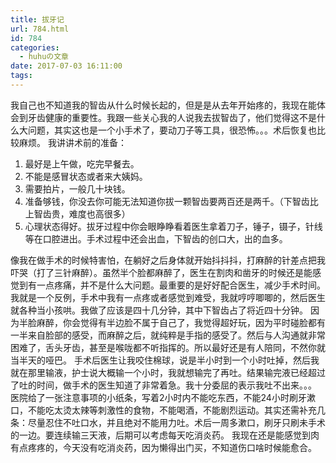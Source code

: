 ```yaml
---
title: 拔牙记
url: 784.html
id: 784
categories:
  - huhuの文章
date: 2017-07-03 16:11:00
tags:
---
```


我自己也不知道我的智齿从什么时候长起的，但是是从去年开始疼的，我现在能体会到牙齿健康的重要性。我跟一些关心我的人说我去拔智齿了，他们觉得这不是什么大问题，其实这也是一个小手术了，要动刀子等工具，很恐怖。。。术后恢复也比较麻烦。 我讲讲术前的准备：

1.  最好是上午做，吃完早餐去。
2.  不能是感冒状态或者来大姨妈。
3.  需要拍片，一般几十块钱。
4.  准备够钱，你没去你可能无法知道你拔一颗智齿要两百还是两千。（下智齿比上智齿贵，难度也高很多）
5.  心理状态得好。拔牙过程中你会眼睁睁看着医生拿着刀子，锤子，镊子，针线等在口腔进出。手术过程中还会出血，下智齿的创口大，出的血多。

像我在做手术的时候特害怕，在躺好之后身体就开始抖抖抖，打麻醉的针差点把我吓哭（打了三针麻醉）。虽然半个脸都麻醉了，医生在割肉和凿牙的时候还是能感觉到有一点疼痛，并不是什么大问题。最重要的是好好配合医生，减少手术时间。我就是一个反例，手术中我有一点疼或者感觉到难受，我就哼哼唧唧的，然后医生就各种当小孩哄。我做了应该是四十几分钟，其中下智齿占了将近四十分钟。 因为半脸麻醉，你会觉得有半边脸不属于自己了，我觉得超好玩，因为平时碰脸都有一半来自脸部的感受，而麻醉之后，就纯粹是手指的感受了。然后与人沟通就非常困难了，舌头牙齿，甚至是喉咙都不听指挥的。所以最好还是有人陪同，不然你就当半天的哑巴。 手术后医生让我咬住棉球，说是半小时到一个小时吐掉，然后我就在那里输液，护士说大概输一个小时，我就想输完了再吐。结果输完液已经超过了吐的时间，做手术的医生知道了非常着急。我十分委屈的表示我吐不出来。。。 医院给了一张注意事项的小纸条，写着2小时内不能吃东西，不能24小时刷牙漱口，不能吃太烫太辣等刺激性的食物，不能喝酒，不能剧烈运动。其实还需补充几条：尽量忍住不吐口水，并且绝对不能用力吐。术后一周多漱口，刷牙只刷未手术的一边。要连续输三天液，后期可以考虑每天吃消炎药。 我现在还是能感觉到肉有点疼疼的，今天没有吃消炎药，因为懒得出门买，不知道伤口啥时候能愈合。